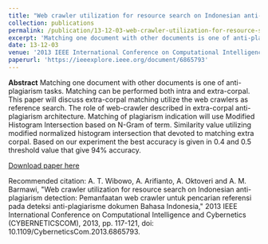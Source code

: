 ```yaml
---
title: "Web crawler utilization for resource search on Indonesian anti-plagiarism detection, "
collection: publications
permalink: /publication/13-12-03-web-crawler-utilization-for-resource-search-on-indonesian-anti-plagiarism-detection,-
excerpt: 'Matching one document with other documents is one of anti-plagiarism tasks. Matching can be performed both intra and extra-corpal. This paper will discuss extra-corpal matching utilize the web crawlers as reference search. The role of web-crawler described in extra-corpal anti-plagiarism architectur ...'
date: 13-12-03
venue: '2013 IEEE International Conference on Computational Intelligence and Cybernetics (CYBERNETICSCOM)'
paperurl: 'https://ieeexplore.ieee.org/document/6865793'
---
```

<b>Abstract</b>
Matching one document with other documents is one of anti-plagiarism tasks. Matching can be performed both intra and extra-corpal. This paper will discuss extra-corpal matching utilize the web crawlers as reference search. The role of web-crawler described in extra-corpal anti-plagiarism architecture. Matching of plagiarism indication will use Modified Histogram Intersection based on N-Gram of term. Similarity value utilizing modified normalized histogram intersection that devoted to matching extra corpal. Based on our experiment the best accuracy is given in 0.4 and 0.5 threshold value that give 94% accuracy.

[Download paper here](https://ieeexplore.ieee.org/document/6865793)

Recommended citation: A. T. Wibowo, A. Arifianto, A. Oktoveri and A. M. Barmawi, "Web crawler utilization for resource search on Indonesian anti-plagiarism detection: Pemanfaatan web crawler untuk pencarian referensi pada deteksi anti-plagiarisme dokumen Bahasa Indonesia," 2013 IEEE International Conference on Computational Intelligence and Cybernetics (CYBERNETICSCOM), 2013, pp. 117-121, doi: 10.1109/CyberneticsCom.2013.6865793.